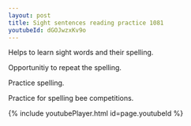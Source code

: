 ```yaml
---
layout: post
title: Sight sentences reading practice 1081
youtubeId: dGOJwzxKv9o
---
```

 
 
Helps to learn sight words and their spelling.

Opportunitiy to repeat the spelling. 

Practice spelling. 
 
Practice for spelling bee competitions. 
 
{% include youtubePlayer.html id=page.youtubeId %}
 
 

